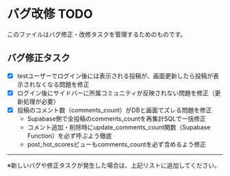 # バグ改修 TODO

このファイルはバグ修正・改修タスクを管理するためのものです。

## バグ修正タスク
- [x] testユーザーでログイン後には表示される投稿が、画面更新したら投稿が表示されなくなる問題を修正
- [x] ログイン後にサイドバーに所属コミュニティが反映されない問題を修正（更新処理が必要）
- [x] 投稿のコメント数（comments_count）がDBと画面でズレる問題を修正
    - Supabase側で全投稿のcomments_countを再集計SQLで一括修正
    - コメント追加・削除時にupdate_comments_count関数（Supabase Function）を必ず呼ぶよう徹底
    - post_hot_scoresビューもcomments_countを必ず含めるよう修正

---

※新しいバグや修正タスクが発生した場合は、上記リストに追加してください。 